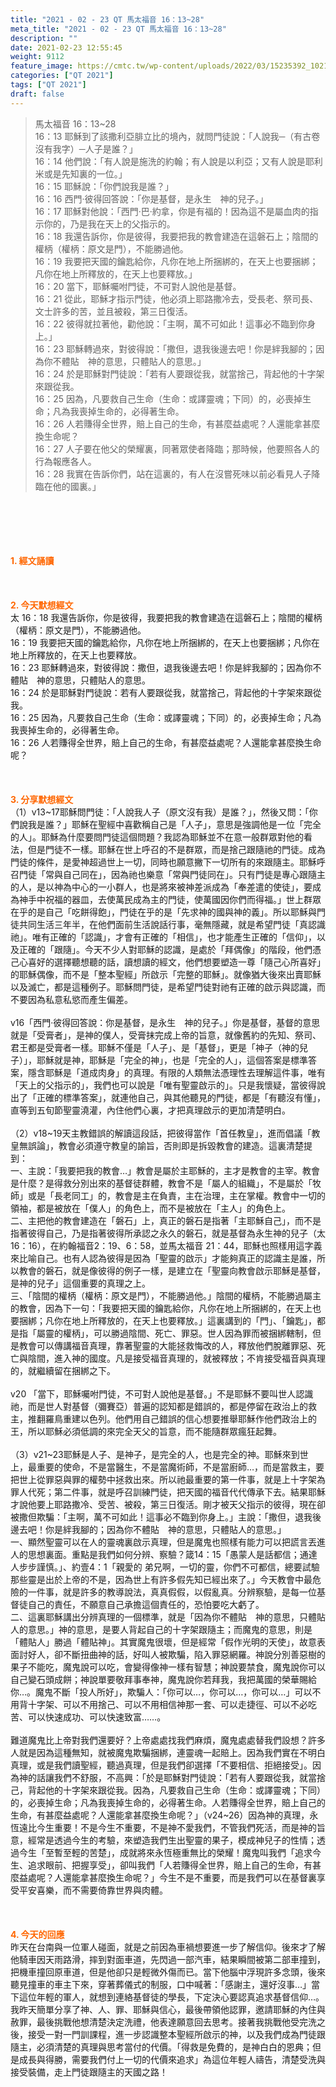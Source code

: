 ```yaml
---
title: "2021 - 02 - 23 QT 馬太福音 16：13~28"
meta_title: "2021 - 02 - 23 QT 馬太福音 16：13~28"
description: ""
date: 2021-02-23 12:55:45
weight: 9112
feature_image: https://cmtc.tw/wp-content/uploads/2022/03/15235392_10211799862337740_180693556567566654_o-1.webp
categories: ["QT 2021"]
tags: ["QT 2021"]
draft: false
---
```


<blockquote>馬太福音 16：13~28<br />
16：13 耶穌到了該撒利亞腓立比的境內，就問門徒說：「人說我─（有古卷沒有我字）─人子是誰？」<br />
16：14 他們說：「有人說是施洗的約翰；有人說是以利亞；又有人說是耶利米或是先知裏的一位。」<br />
16：15 耶穌說：「你們說我是誰？」<br />
16：16 西門‧彼得回答說：「你是基督，是永生　神的兒子。」<br />
16：17 耶穌對他說：「西門‧巴‧約拿，你是有福的！因為這不是屬血肉的指示你的，乃是我在天上的父指示的。<br />
16：18 我還告訴你，你是彼得，我要把我的教會建造在這磐石上；陰間的權柄（權柄：原文是門），不能勝過他。<br />
16：19 我要把天國的鑰匙給你，凡你在地上所捆綁的，在天上也要捆綁；凡你在地上所釋放的，在天上也要釋放。」<br />
16：20 當下，耶穌囑咐門徒，不可對人說他是基督。<br />
16：21 從此，耶穌才指示門徒，他必須上耶路撒冷去，受長老、祭司長、文士許多的苦，並且被殺，第三日復活。<br />
16：22 彼得就拉著他，勸他說：「主啊，萬不可如此！這事必不臨到你身上。」<br />
16：23 耶穌轉過來，對彼得說：「撒但，退我後邊去吧！你是絆我腳的；因為你不體貼　神的意思，只體貼人的意思。」<br />
16：24 於是耶穌對門徒說：「若有人要跟從我，就當捨己，背起他的十字架來跟從我。<br />
16：25 因為，凡要救自己生命（生命：或譯靈魂；下同）的，必喪掉生命；凡為我喪掉生命的，必得著生命。<br />
16：26 人若賺得全世界，賠上自己的生命，有甚麼益處呢？人還能拿甚麼換生命呢？<br />
16：27 人子要在他父的榮耀裏，同著眾使者降臨；那時候，他要照各人的行為報應各人。<br />
16：28 我實在告訴你們，站在這裏的，有人在沒嘗死味以前必看見人子降臨在他的國裏。」</blockquote><br />
&nbsp;<br />
<br />
&nbsp;<br />
<br />
<span style="color: #ff6600;"><strong>1. </strong><strong>經文誦讀</strong></span><br />
<br />
<span style="color: #ff6600;"><strong> </strong></span><br />
<br />
<span style="color: #ff6600;"><strong>2. 今天默想</strong><strong>經文<br />
</strong></span>太 16：18 我還告訴你，你是彼得，我要把我的教會建造在這磐石上；陰間的權柄（權柄：原文是門），不能勝過他。<br />
16：19 我要把天國的鑰匙給你，凡你在地上所捆綁的，在天上也要捆綁；凡你在地上所釋放的，在天上也要釋放。<br />
16：23 耶穌轉過來，對彼得說：撒但，退我後邊去吧！你是絆我腳的；因為你不體貼　神的意思，只體貼人的意思。<br />
16：24 於是耶穌對門徒說：若有人要跟從我，就當捨己，背起他的十字架來跟從我。<br />
16：25 因為，凡要救自己生命（生命：或譯靈魂；下同）的，必喪掉生命；凡為我喪掉生命的，必得著生命。<br />
16：26 人若賺得全世界，賠上自己的生命，有甚麼益處呢？人還能拿甚麼換生命呢？<br />
<br />
&nbsp;<br />
<br />
<span style="color: #ff6600;"><strong>3. 分享默想經文<br />
</strong></span>（1）v13~17耶穌問門徒：「人說我人子（原文沒有我）是誰？」，然後又問：「你們說我是誰？」耶穌在聖經中喜歡稱自己是「人子」，意思是強調他是一位「完全的人」。耶穌為什麼要問門徒這個問題？我認為耶穌並不在意一般群眾對他的看法，但是門徒不一樣。耶穌在世上呼召的不是群眾，而是捨己跟隨祂的門徒。成為門徒的條件，是愛神超過世上一切，同時也願意撇下一切所有的來跟隨主。耶穌呼召門徒「常與自己同在」，因為祂也樂意「常與門徒同在」。只有門徒是專心跟隨主的人，是以神為中心的一小群人，也是將來被神差派成為「奉差遣的使徒」，要成為神手中祝福的器皿，去使萬民成為主的門徒，使萬國因你們而得福。」世上群眾在乎的是自己「吃餅得飽」，門徒在乎的是「先求神的國與神的義」。所以耶穌與門徒共同生活三年半，在他們面前生活說話行事，毫無隱藏，就是希望門徒「真認識祂」。唯有正確的「認識」，才會有正確的「相信」，也才能產生正確的「信仰」，以及正確的「跟隨」。今天不少人對耶穌的認識，是處於「拜偶像」的階段，他們憑己心喜好的選擇聽想聽的話，讀想讀的經文，他們想要塑造一尊「隨己心所喜好」的耶穌偶像，而不是「整本聖經」所啟示「完整的耶穌」。就像猶大後來出賣耶穌以及滅亡，都是這種例子。耶穌問門徒，是希望門徒對祂有正確的啟示與認識，而不要因為私意私慾而產生偏差。<br />
<br />
v16「西門‧彼得回答說：你是基督，是永生　神的兒子。」你是基督，基督的意思就是「受膏者」，是神的僕人，受膏抹完成上帝的旨意，就像舊約的先知、祭司、君王都是受膏者一樣。耶穌不僅是「人子」、是「基督」，更是「神子（神的兒子）」，耶穌就是神，耶穌是「完全的神」，也是「完全的人」，這個答案是標準答案，隱含耶穌是「道成肉身」的真理。有限的人類無法憑理性去理解這件事，唯有「天上的父指示的」，我們也可以說是「唯有聖靈啟示的」。只是我懷疑，當彼得說出了「正確的標準答案」，就連他自己，與其他聽見的門徒，都是「有聽沒有懂」，直等到五旬節聖靈澆灌，內住他們心裏，才把真理啟示的更加清楚明白。<br />
<br />
（2）v18~19天主教錯誤的解讀這段話，把彼得當作「首任教皇」，進而倡議「教皇無誤論」，教會必須遵守教皇的諭旨，否則即是拆毀教會的建造。這裏清楚提到：<br />
一、主說：「我要把我的教會…」教會是屬於主耶穌的，主才是教會的主宰。教會是什麼？是得救分別出來的基督徒群體，教會不是「屬人的組織」，不是屬於「牧師」或是「長老同工」的，教會是主在負責，主在治理，主在掌權。教會中一切的領袖，都是被放在「僕人」的角色上，而不是被放在「主人」的角色上。<br />
二、主把他的教會建造在「磐石」上，真正的磐石是指著「主耶穌自己」，而不是指著彼得自己，乃是指著彼得所承認之永久的磐石，就是基督為永生神的兒子（太 16：16），在約翰福音2：19、6：58，並馬太福音 21：44，耶穌也照樣用這字義來比喻自己。也有人認為彼得是因為「聖靈的啟示」才能夠真正的認識主是誰，所以教會的磐石，就是像彼得的例子一樣，是建立在「聖靈向教會啟示耶穌是基督，是神的兒子」這個重要的真理之上。<br />
三、「陰間的權柄（權柄：原文是門），不能勝過他。」陰間的權柄，不能勝過屬主的教會，因為下一句：「我要把天國的鑰匙給你，凡你在地上所捆綁的，在天上也要捆綁；凡你在地上所釋放的，在天上也要釋放。」這裏講到的「門」、「鑰匙」，都是指「屬靈的權柄」，可以勝過陰間、死亡、罪惡。世人因為罪而被捆綁轄制，但是教會可以傳講福音真理，靠著聖靈的大能拯救悔改的人，釋放他們脫離罪惡、死亡與陰間，進入神的國度。凡是接受福音真理的，就被釋放；不肯接受福音與真理的，就繼續留在捆綁之下。<br />
<br />
v20 「當下，耶穌囑咐門徒，不可對人說他是基督。」不是耶穌不要叫世人認識祂，而是世人對基督（彌賽亞）普遍的認知都是錯誤的，都是停留在政治上的救主，推翻羅鳥重建以色列。他們用自己錯誤的信心想要推舉耶穌作他們政治上的王，所以耶穌必須低調的來完全天父的旨意，而不能隨群眾瘋狂起舞。<br />
<br />
（3）v21~23耶穌是人子、是神子，是完全的人，也是完全的神。耶穌來到世上，最重要的使命，不是當醫生，不是當魔術師，不是當廚師…，而是當救主，要把世上從罪惡與罪的權勢中拯救出來。所以祂最重要的第一件事，就是上十字架為罪人代死；第二件事，就是呼召訓練門徒，把天國的福音代代傳承下去。結果耶穌才說他要上耶路撒冷、受苦、被殺，第三日復活。剛才被天父指示的彼得，現在卻被撒但欺騙：「主啊，萬不可如此！這事必不臨到你身上。」主說：「撒但，退我後邊去吧！你是絆我腳的；因為你不體貼　神的意思，只體貼人的意思。」<br />
一、顯然聖靈可以在人的靈魂裏啟示真理，但是魔鬼也照樣有能力可以把謊言丟進人的思想裏面。重點是我們如何分辨、察驗？箴14：15「愚蒙人是話都信；通達人步步謹慎。」、約壹4：1「親愛的 弟兄啊，一切的靈，你們不可都信，總要試驗那些靈是出於上帝的不是，因為世上有許多假先知已經出來了。」今天教會中最危險的一件事，就是許多的教導說法，真真假假，以假亂真。分辨察驗，是每一位基督徒自己的責任，不願意自己承擔這個責任的，恐怕要吃大虧了。<br />
二、這裏耶穌講出分辨真理的一個標準，就是「因為你不體貼　神的意思，只體貼人的意思。」神的意思，是要人背起自己的十字架跟隨主；而魔鬼的意思，則是「體貼人」勝過「體貼神」。其實魔鬼很壞，但是經常「假作光明的天使」，故意表面討好人，卻不斷扭曲神的話，好叫人被欺騙，陷入罪惡網羅。神說分別善惡樹的果子不能吃，魔鬼說可以吃，會變得像神一樣有智慧；神說要禁食，魔鬼說你可以自己變石頭成餅；神說單要敬拜事奉神，魔鬼說你若拜我，我把萬國的榮華賜給你…。魔鬼不斷「投人所好」，欺騙人：「你可以…，你可以…，你可以…」可以不用背十字架、可以不用捨己、可以不用相信神那一套、可以走捷徑、可以不必吃苦、可以快速成功、可以快速致富……。<br />
<br />
難道魔鬼比上帝對我們還要好？上帝處處找我們麻煩，魔鬼處處替我們設想？許多人就是因為這種無知，就被魔鬼欺騙捆綁，連靈魂一起賠上。因為我們實在不明白真理，或是我們讀聖經，聽過真理，但是我們卻選擇「不要相信、拒絕接受」。因為神的話讓我們不舒服，不高興：「於是耶穌對門徒說：「若有人要跟從我，就當捨己，背起他的十字架來跟從我。因為，凡要救自己生命（生命：或譯靈魂；下同）的，必喪掉生命；凡為我喪掉生命的，必得著生命。人若賺得全世界，賠上自己的生命，有甚麼益處呢？人還能拿甚麼換生命呢？」（v24~26）因為神的真理，永恆遠比今生重要！不是今生不重要，不是神不愛我們，不管我們死活，而是神的旨意，經常是透過今生的考驗，來塑造我們生出聖靈的果子，模成神兒子的性情；透過今生「至暫至輕的苦楚」，成就將來永恆極重無比的榮耀！魔鬼叫我們「追求今生、追求眼前、把握享受」，卻叫我們「人若賺得全世界，賠上自己的生命，有甚麼益處呢？人還能拿甚麼換生命呢？」今生不是不重要，而是我們可以在基督裏享受平安喜樂，而不需要倚靠世界與肉體。<br />
<br />
&nbsp;<br />
<br />
<span style="color: #ff6600;"><strong style="font-size: inherit;">4. 今天的回應<br />
</strong></span>昨天在台南與一位軍人碰面，就是之前因為車禍想要進一步了解信仰。後來才了解他騎車因天雨路滑，摔到對面車道，先閃過一部汽車，結果瞬間被第二部車撞到，把機車撞回原車道，但是他卻只是輕微外傷而已。當下他腦中浮現許多念頭，後來聽見撞車的車主下來，穿著葬儀式的制服，口中喊著：「感謝主，還好沒事…」當下這位年輕的軍人，就想到連絡基督徒的學長，下定決心要認真追求基督信仰…。我昨天簡單分享了神、人、罪、耶穌與信心，最後帶領他認罪，邀請耶穌的內住與赦罪，最後挑戰他想清楚決定洗禮，他表達願意回去思考。接著我挑戰他受完洗之後，接受一對一門訓課程，進一步認識整本聖經所啟示的神，以及我們成為門徒跟隨主，必須清楚的真理與思考當付的代價。「得救是免費的，是神白白的恩典；但是成長與得勝，需要我們付上一切的代價來追求」為這位年輕人禱告，清楚受洗與接受裝備，走上門徒跟隨主的天國之路！<br />
<br />
&nbsp;
        